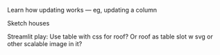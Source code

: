 Learn how updating works — eg, updating a column

Sketch houses

Streamlit play: Use table with css for roof? Or roof as table slot w svg or other scalable image in it?

